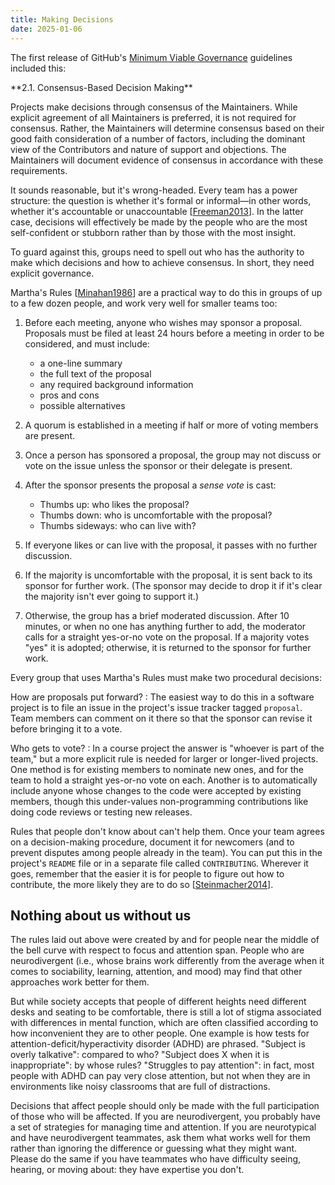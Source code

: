 ```yaml
---
title: Making Decisions
date: 2025-01-06
---
```


The first release of GitHub's [Minimum Viable Governance][github-mvg] guidelines
included this:

<div class="callout" markdown="1">
**2.1. Consensus-Based Decision Making**

Projects make decisions through consensus of the Maintainers.
While explicit agreement of all Maintainers is preferred,
it is not required for consensus.
Rather,
the Maintainers will determine consensus based on their good faith consideration of a number of factors,
including the dominant view of the Contributors and nature of support and objections.
The Maintainers will document evidence of consensus in accordance with these requirements.
</div>

It sounds reasonable,
but it's wrong-headed.
Every team has a power structure:
the question is whether it's formal or informal—in other words,
whether it's accountable or unaccountable [[Freeman2013][Freeman2013]].
In the latter case,
decisions will effectively be made by the people
who are the most self-confident or stubborn
rather than by those with the most insight.

To guard against this,
groups need to spell out who has the authority to make which decisions
and how to achieve consensus.
In short,
they need explicit governance.

Martha's Rules [[Minahan1986][Minahan1986]]
are a practical way to do this in groups of up to a few dozen people,
and work very well for smaller teams too:

1.  Before each meeting, anyone who wishes may sponsor a proposal.
    Proposals must be filed at least 24 hours before a meeting in order to be considered,
    and must include:
    -   a one-line summary
    -   the full text of the proposal
    -   any required background information
    -   pros and cons
    -   possible alternatives

2.  A quorum is established in a meeting if half or more of voting members are present.

3.  Once a person has sponsored a proposal,
    the group may not discuss or vote on the issue
    unless the sponsor or their delegate is present.

4.  After the sponsor presents the proposal a *sense vote* is cast:
    -   Thumbs up: who likes the proposal?
    -   Thumbs down: who is uncomfortable with the proposal?
    -   Thumbs sideways: who can live with?

5.  If everyone likes or can live with the proposal,
    it passes with no further discussion.

6.  If the majority is uncomfortable with the proposal,
    it is sent back to its sponsor for further work.
    (The sponsor may decide to drop it if it's clear the majority isn't ever going to support it.)

7.  Otherwise,
    the group has a brief moderated discussion.
    After 10 minutes,
    or when no one has anything further to add,
    the moderator calls for a straight yes-or-no vote on the proposal.
    If a majority votes "yes" it is adopted;
    otherwise,
    it is returned to the sponsor for further work.

Every group that uses Martha's Rules must make two procedural decisions:

How are proposals put forward?
:   The easiest way to do this in a software project
    is to file an issue in the project's issue tracker
    tagged `proposal`.
    Team members can comment on it there
    so that the sponsor can revise it before bringing it to a vote.

Who gets to vote?
:   In a course project the answer is "whoever is part of the team,"
    but a more explicit rule is needed for larger or longer-lived projects.
    One method is for existing members to nominate new ones,
    and for the team to hold a straight yes-or-no vote on each.
    Another is to automatically include anyone whose changes to the code
    were accepted by existing members,
    though this under-values non-programming contributions
    like doing code reviews
    or testing new releases.

Rules that people don't know about can't help them.
Once your team agrees on a decision-making procedure,
document it for newcomers
(and to prevent disputes among people already in the team).
You can put this in the project's `README` file
or in a separate file called `CONTRIBUTING`.
Wherever it goes,
remember that the easier it is for people to figure out how to contribute,
the more likely they are to do so [[Steinmacher2014][Steinmacher2014]].

## Nothing about us without us

The rules laid out above were created
by and for people near the middle of the bell curve with respect to focus and attention span.
People who are neurodivergent
(i.e., whose brains work differently from the average
when it comes to sociability, learning, attention, and mood)
may find that other approaches work better for them.

But while society accepts that
people of different heights need different desks and seating to be comfortable,
there is still a lot of stigma
associated with differences in mental function,
which are often classified according to how inconvenient they are to other people.
One example is how tests for
attention-deficit/hyperactivity disorder (ADHD) are phrased.
"Subject is overly talkative": compared to who?
"Subject does X when it is inappropriate": by whose rules?
"Struggles to pay attention": in fact,
most people with ADHD can pay very close attention,
but not when they are in environments like noisy classrooms
that are full of distractions.

Decisions that affect people should only be made
with the full participation of those who will be affected.
If you are neurodivergent,
you probably have a set of strategies for managing time and attention.
If you are neurotypical and have neurodivergent teammates,
ask them what works well for them rather than ignoring the difference
or guessing what they might want.
Please do the same if you have teammates who have difficulty seeing, hearing, or moving about:
they have expertise you don't.

[Freeman2013]: https://muse.jhu.edu/article/528558
[Minahan1986]: https://doi.org/10.1177/088610998600100206
[Steinmacher2014]: https://dl.acm.org/doi/10.1145/2593702.2593704
[github-mvg]: https://github.com/github/MVG
